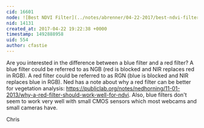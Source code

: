 ```yaml
---
cid: 16601
node: ![Best NDVI Filter](../notes/abrenner/04-22-2017/best-ndvi-filter)
nid: 14131
created_at: 2017-04-22 19:22:38 +0000
timestamp: 1492888958
uid: 554
author: cfastie
---
```


Are you interested in the difference between a blue filter and a red filter? A blue filter could be referred to as NGB (red is blocked and NIR replaces red in RGB). A red filter could be referred to as RGN (blue is blocked and NIR replaces blue in RGB). Ned has a note about why a red filter can be better for vegetation analysis: https://publiclab.org/notes/nedhorning/11-01-2013/why-a-red-filter-should-work-well-for-ndvi.  Also, blue filters don't seem to work very well with small CMOS sensors which most webcams and small cameras have.

Chris